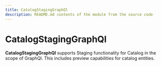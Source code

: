 ```yaml
---
title: CatalogStagingGraphQl
description: README.md contents of the module from the source code
---
```


# CatalogStagingGraphQl

**CatalogStagingGraphQl** supports Staging functionality for Catalog in the scope of GraphQl.
This includes preview capabilities for catalog entities.
